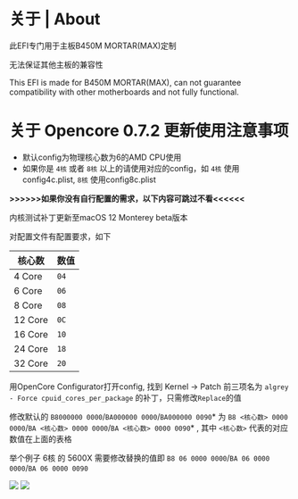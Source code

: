 # 关于 | About
此EFI专门用于主板B450M MORTAR(MAX)定制

无法保证其他主板的兼容性

This EFI is made for B450M MORTAR(MAX), can not guarantee compatibility with other motherboards and not fully functional.

关于 Opencore 0.7.2 更新使用注意事项
=
- 默认config为物理核心数为6的AMD CPU使用
- 如果你是 `4核` 或者 `8核` 以上的请使用对应的config，如 `4核` 使用config4c.plist, `8核` 使用config8c.plist

**>>>>>>如果你没有自行配置的需求，以下内容可跳过不看<<<<<<**

内核测试补丁更新至macOS 12 Monterey beta版本

对配置文件有配置要求，如下

| 核心数 | 数值|
|--------|---------|
|   4 Core  | `04` |
|   6 Core  | `06` |
|   8 Core  | `08` |
|   12 Core | `0C` |
|   16 Core | `10` |
|   24 Core | `18` |
|   32 Core | `20` |

用OpenCore Configurator打开config, 找到 Kernel -> Patch 前三项名为 `algrey - Force cpuid_cores_per_package` 的补丁，只需修改`Replace`的值

修改默认的 `B8000000 0000`/`BA000000 0000`/`BA000000 0090`* 为 `B8 <核心数> 0000 0000`/`BA <核心数> 0000 0000`/`BA <核心数> 0000 0090`* , 其中 `<核心数>` 代表的对应数值在上面的表格

举个例子 6核 的 5600X 需要修改替换的值即 `B8 06 0000 0000`/`BA 06 0000 0000`/`BA 06 0000 0090`

![](https://github.com/TheStupidNoob/B450M-MORTAR-OpencoreEFI/blob/main/test.png)
![](https://github.com/tekteq/opencanopy-minimal-theme/blob/main/Preview.png)
